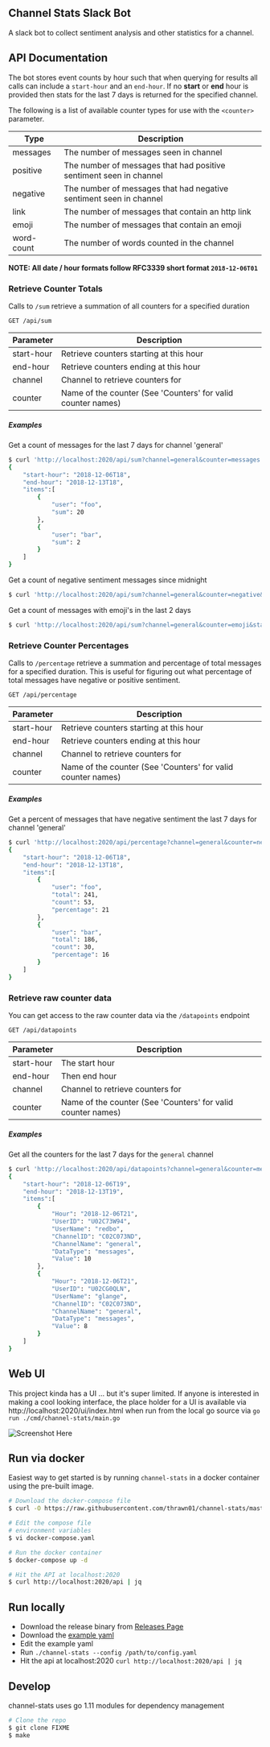 ## Channel Stats Slack Bot
A slack bot to collect sentiment analysis and other statistics for a channel.

## API Documentation
The bot stores event counts by hour such that when querying for results all
calls can include a `start-hour` and an `end-hour`. If no **start** or
 **end** hour is provided then stats for the last 7 days is returned for
the specified channel.

The following is a list of available counter types for use with the
 `<counter>` parameter.

Type       | Description
-----------|------------
messages   | The number of messages seen in channel
positive   | The number of messages that had positive sentiment seen in channel
negative   | The number of messages that had negative sentiment seen in channel
link       | The number of messages that contain an http link
emoji      | The number of messages that contain an emoji
word-count | The number of words counted in the channel

**NOTE: All date / hour formats follow RFC3339 short format `2018-12-06T01`**

### Retrieve Counter Totals
Calls to `/sum` retrieve a summation of all counters for a specified duration

```
GET /api/sum
```

Parameter   | Description
------------|------------
start-hour  | Retrieve counters starting at this hour
end-hour    | Retrieve counters ending at this hour
channel     | Channel to retrieve counters for
counter     | Name of the counter (See 'Counters' for valid counter names)

##### Examples
Get a count of messages for the last 7 days for channel 'general'
```bash
$ curl 'http://localhost:2020/api/sum?channel=general&counter=messages' | jq
{
    "start-hour": "2018-12-06T18",
    "end-hour": "2018-12-13T18",
    "items":[
        {
            "user": "foo",
            "sum": 20
        },
        {
            "user": "bar",
            "sum": 2
        }
    ]
}
```
Get a count of negative sentiment messages since midnight
```bash
$ curl 'http://localhost:2020/api/sum?channel=general&counter=negative&start-date=2018-12-13T00'
```

Get a count of messages with emoji's in the last 2 days
```bash
$ curl 'http://localhost:2020/api/sum?channel=general&counter=emoji&start-hour=2018-12-11T00&end-hour=2018-12-13T00'
```

### Retrieve Counter Percentages
Calls to `/percentage` retrieve a summation and percentage of total messages for a specified duration. This is useful 
for figuring out what percentage of total messages have negative or positive sentiment.

```
GET /api/percentage
```

Parameter   | Description
------------|------------
start-hour  | Retrieve counters starting at this hour
end-hour    | Retrieve counters ending at this hour
channel     | Channel to retrieve counters for
counter     | Name of the counter (See 'Counters' for valid counter names)

##### Examples
Get a percent of messages that have negative sentiment the last 7 days for channel 'general'
```bash
$ curl 'http://localhost:2020/api/percentage?channel=general&counter=negative' | jq
{
    "start-hour": "2018-12-06T18",
    "end-hour": "2018-12-13T18",
    "items":[
        {
            "user": "foo",
            "total": 241,
            "count": 53,
            "percentage": 21
        },
        {
            "user": "bar",
            "total": 186,
            "count": 30,
            "percentage": 16
        }
    ]
}
```

### Retrieve raw counter data
You can get access to the raw counter data via the `/datapoints` endpoint

```
GET /api/datapoints
```

Parameter   | Description
------------|------------
start-hour  | The start hour
end-hour    | Then end hour
channel     | Channel to retrieve counters for
counter     | Name of the counter (See 'Counters' for valid counter names)

##### Examples
Get all the counters for the last 7 days for the `general` channel
```bash
$ curl 'http://localhost:2020/api/datapoints?channel=general&counter=messages' | jq
{
    "start-hour": "2018-12-06T19",
    "end-hour": "2018-12-13T19",
    "items":[
        {
            "Hour": "2018-12-06T21",
            "UserID": "U02C73W94",
            "UserName": "redbo",
            "ChannelID": "C02C073ND",
            "ChannelName": "general",
            "DataType": "messages",
            "Value": 10
        },
        {
            "Hour": "2018-12-06T21",
            "UserID": "U02CG0QLN",
            "UserName": "glange",
            "ChannelID": "C02C073ND",
            "ChannelName": "general",
            "DataType": "messages",
            "Value": 8
        }
    ]
}
```

## Web UI
This project kinda has a UI ... but it's super limited. If anyone is interested in making a cool looking interface,
 the place holder for a UI is available via http://localhost:2020/ui/index.html when run from the local go source via
 `go run ./cmd/channel-stats/main.go`

![Screenshot Here](https://raw.githubusercontent.com/thrawn01/channel-stats/master/ui-screenshot.png)

## Run via docker
Easiest way to get started is by running `channel-stats` in a docker
container using the pre-built image.

```bash
# Download the docker-compose file
$ curl -O https://raw.githubusercontent.com/thrawn01/channel-stats/master/docker-compose.yaml

# Edit the compose file
# environment variables
$ vi docker-compose.yaml

# Run the docker container
$ docker-compose up -d

# Hit the API at localhost:2020
$ curl http://localhost:2020/api | jq
```

## Run locally
* Download the release binary from [Releases Page](https://github.com/thrawn01/channel-stats/releases)
* Download the [example yaml](https://raw.githubusercontent.com/thrawn01/channel-stats/master/channel-stats.yaml) 
* Edit the example yaml
* Run `./channel-stats --config /path/to/config.yaml`
* Hit the api at localhost:2020 `curl http://localhost:2020/api | jq`

## Develop
channel-stats uses go 1.11 modules for dependency management

```bash
# Clone the repo
$ git clone FIXME
$ make
```


